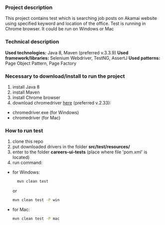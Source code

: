 ### Project description
This project contains test which is searching job posts on Akamai website using specified keyword
and location of the office. Test is running in Chrome browser. It could be run on Windows or Mac

### Technical description
**Used technologies:** Java 8, Maven (preferred v.3.3.9)
**Used framework/libraries:** Selenium Webdriver, TestNG, AssertJ
**Used patterns:** Page Object Pattern, Page Factory

### Necessary to download/install to run the project
1. install Java 8
2. install Maven
3. install Chrome browser
4. download chromedriver  [here](https://sites.google.com/a/chromium.org/chromedriver/downloads) (preferred v.2.33):
 - chromedriver.exe (for Windows)
 - chromedriver (for Mac)

### How to run test
1. clone this repo
2. put downloaded drivers in the folder **src/test/resources/**
3. enter to the folder **careers-ui-tests** (place where file 'pom.xml' is located)
4. run command:
- for Windows:
  ```sh
    mvn clean test
  ```
    or
   ```sh
   mvn clean test -P win
   ```
- for Mac:
   ```sh
   mvn clean test -P mac
   ```
